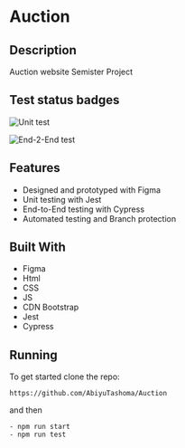 # Auction
## Description

Auction website Semister Project

## Test status badges

![Unit test](https://github.com/AbiyuTashoma/Auction/actions/workflows/unit-test.yml/badge.svg)

![End-2-End test](https://github.com/AbiyuTashoma/Auction/actions/workflows/e2e-test.yml/badge.svg)

## Features

- Designed and prototyped with Figma
- Unit testing with Jest
- End-to-End testing with Cypress
- Automated testing and Branch protection
  
## Built With

- Figma
- Html
- CSS
- JS
- CDN Bootstrap
- Jest
- Cypress

## Running

To get started clone the repo:

```
https://github.com/AbiyuTashoma/Auction
```
and then
```
- npm run start
- npm run test
```
